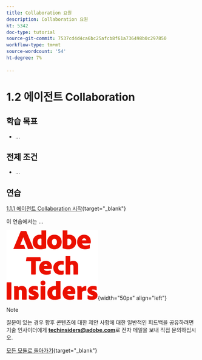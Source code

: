 ```yaml
---
title: Collaboration 요원
description: Collaboration 요원
kt: 5342
doc-type: tutorial
source-git-commit: 7537cd4d4ca6bc25afcb8f61a736498b0c297850
workflow-type: tm+mt
source-wordcount: '54'
ht-degree: 7%

---
```


# 1.2 에이전트 Collaboration

## 학습 목표

- ...

## 전제 조건

- ...

## 연습

[1.1.1 에이전트 Collaboration 시작](./ex1.md){target="_blank"}

이 연습에서는 ...

![기술 내부자](./../../../assets/images/techinsiders.png){width="50px" align="left"}

>[!NOTE]
>
>질문이 있는 경우 향후 콘텐츠에 대한 제안 사항에 대한 일반적인 피드백을 공유하려면 기술 인사이더에게 **techinsiders@adobe.com**&#x200B;로 전자 메일을 보내 직접 문의하십시오.

[모든 모듈로 돌아가기](../../../overview.md){target="_blank"}